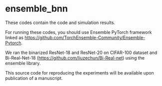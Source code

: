# ensemble_bnn

These codes contain the code and simulation results. 

For running these codes, you should use Ensemble PyTorch framework linked as https://github.com/TorchEnsemble-Community/Ensemble-Pytorch.

We ran the binarized ResNet-18 and ResNet-20 on CIFAR-100 dataset and Bi-Real-Net-18 (https://github.com/liuzechun/Bi-Real-net) using the ensemble library.

This source code for reproducing the experiments will be available upon publication of a manuscript.
